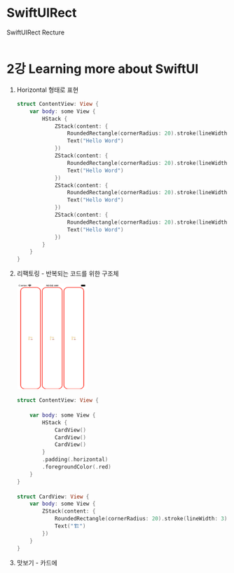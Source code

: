 # SwiftUIRect
SwiftUIRect Recture

``` swift 
```


2강 Learning more about SwiftUI
===========

1. Horizontal 형태로 표현

    ``` swift 
    struct ContentView: View {
        var body: some View {
            HStack {
                ZStack(content: {
                    RoundedRectangle(cornerRadius: 20).stroke(lineWidth: 3)
                    Text("Hello Word")
                })
                ZStack(content: {
                    RoundedRectangle(cornerRadius: 20).stroke(lineWidth: 3)
                    Text("Hello Word")
                })
                ZStack(content: {
                    RoundedRectangle(cornerRadius: 20).stroke(lineWidth: 3)
                    Text("Hello Word")
                })
                ZStack(content: {
                    RoundedRectangle(cornerRadius: 20).stroke(lineWidth: 3)
                    Text("Hello Word")
                })
            }
        }
    }
    ```

2. 리팩토링 - 반복되는 코드를 위한 구조체

    <img src = "https://github.com/HwangWoonChun/SwiftUI-StanfordEdu/blob/main/Img/Simulator%20Screen%20Shot%20-%20iPod%20touch%20(7th%20generation)%20-%202022-01-25%20at%2010.50.02.png" width = 160 height = 240>


    ``` swift 
    struct ContentView: View {

        var body: some View {
            HStack {
                CardView()
                CardView()
                CardView()
            }
            .padding(.horizontal)
            .foregroundColor(.red)
        }
    }

    struct CardView: View {
        var body: some View {
            ZStack(content: {
                RoundedRectangle(cornerRadius: 20).stroke(lineWidth: 3)
                Text("🏗")
            })
        }
    }
    ```

3. 맛보기 - 카드에 
